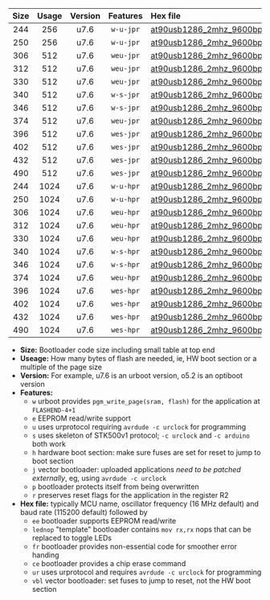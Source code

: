 |Size|Usage|Version|Features|Hex file|
|:-:|:-:|:-:|:-:|:--|
|244|256|u7.6|`w-u-jpr`|[at90usb1286_2mhz_9600bps_ur_vbl.hex](https://raw.githubusercontent.com/stefanrueger/urboot/main//at90usb1286_2mhz_9600bps_ur_vbl.hex)|
|250|256|u7.6|`w-u-jpr`|[at90usb1286_2mhz_9600bps_lednop_ur_vbl.hex](https://raw.githubusercontent.com/stefanrueger/urboot/main//at90usb1286_2mhz_9600bps_lednop_ur_vbl.hex)|
|306|512|u7.6|`weu-jpr`|[at90usb1286_2mhz_9600bps_ee_ur_vbl.hex](https://raw.githubusercontent.com/stefanrueger/urboot/main//at90usb1286_2mhz_9600bps_ee_ur_vbl.hex)|
|312|512|u7.6|`weu-jpr`|[at90usb1286_2mhz_9600bps_ee_lednop_ur_vbl.hex](https://raw.githubusercontent.com/stefanrueger/urboot/main//at90usb1286_2mhz_9600bps_ee_lednop_ur_vbl.hex)|
|330|512|u7.6|`weu-jpr`|[at90usb1286_2mhz_9600bps_ee_lednop_fr_ur_vbl.hex](https://raw.githubusercontent.com/stefanrueger/urboot/main//at90usb1286_2mhz_9600bps_ee_lednop_fr_ur_vbl.hex)|
|340|512|u7.6|`w-s-jpr`|[at90usb1286_2mhz_9600bps_vbl.hex](https://raw.githubusercontent.com/stefanrueger/urboot/main//at90usb1286_2mhz_9600bps_vbl.hex)|
|346|512|u7.6|`w-s-jpr`|[at90usb1286_2mhz_9600bps_lednop_vbl.hex](https://raw.githubusercontent.com/stefanrueger/urboot/main//at90usb1286_2mhz_9600bps_lednop_vbl.hex)|
|374|512|u7.6|`weu-jpr`|[at90usb1286_2mhz_9600bps_ee_lednop_fr_ce_ur_vbl.hex](https://raw.githubusercontent.com/stefanrueger/urboot/main//at90usb1286_2mhz_9600bps_ee_lednop_fr_ce_ur_vbl.hex)|
|396|512|u7.6|`wes-jpr`|[at90usb1286_2mhz_9600bps_ee_vbl.hex](https://raw.githubusercontent.com/stefanrueger/urboot/main//at90usb1286_2mhz_9600bps_ee_vbl.hex)|
|402|512|u7.6|`wes-jpr`|[at90usb1286_2mhz_9600bps_ee_lednop_vbl.hex](https://raw.githubusercontent.com/stefanrueger/urboot/main//at90usb1286_2mhz_9600bps_ee_lednop_vbl.hex)|
|432|512|u7.6|`wes-jpr`|[at90usb1286_2mhz_9600bps_ee_lednop_fr_vbl.hex](https://raw.githubusercontent.com/stefanrueger/urboot/main//at90usb1286_2mhz_9600bps_ee_lednop_fr_vbl.hex)|
|490|512|u7.6|`wes-jpr`|[at90usb1286_2mhz_9600bps_ee_lednop_fr_ce_vbl.hex](https://raw.githubusercontent.com/stefanrueger/urboot/main//at90usb1286_2mhz_9600bps_ee_lednop_fr_ce_vbl.hex)|
|244|1024|u7.6|`w-u-hpr`|[at90usb1286_2mhz_9600bps_ur.hex](https://raw.githubusercontent.com/stefanrueger/urboot/main//at90usb1286_2mhz_9600bps_ur.hex)|
|250|1024|u7.6|`w-u-hpr`|[at90usb1286_2mhz_9600bps_lednop_ur.hex](https://raw.githubusercontent.com/stefanrueger/urboot/main//at90usb1286_2mhz_9600bps_lednop_ur.hex)|
|306|1024|u7.6|`weu-hpr`|[at90usb1286_2mhz_9600bps_ee_ur.hex](https://raw.githubusercontent.com/stefanrueger/urboot/main//at90usb1286_2mhz_9600bps_ee_ur.hex)|
|312|1024|u7.6|`weu-hpr`|[at90usb1286_2mhz_9600bps_ee_lednop_ur.hex](https://raw.githubusercontent.com/stefanrueger/urboot/main//at90usb1286_2mhz_9600bps_ee_lednop_ur.hex)|
|330|1024|u7.6|`weu-hpr`|[at90usb1286_2mhz_9600bps_ee_lednop_fr_ur.hex](https://raw.githubusercontent.com/stefanrueger/urboot/main//at90usb1286_2mhz_9600bps_ee_lednop_fr_ur.hex)|
|340|1024|u7.6|`w-s-hpr`|[at90usb1286_2mhz_9600bps.hex](https://raw.githubusercontent.com/stefanrueger/urboot/main//at90usb1286_2mhz_9600bps.hex)|
|346|1024|u7.6|`w-s-hpr`|[at90usb1286_2mhz_9600bps_lednop.hex](https://raw.githubusercontent.com/stefanrueger/urboot/main//at90usb1286_2mhz_9600bps_lednop.hex)|
|374|1024|u7.6|`weu-hpr`|[at90usb1286_2mhz_9600bps_ee_lednop_fr_ce_ur.hex](https://raw.githubusercontent.com/stefanrueger/urboot/main//at90usb1286_2mhz_9600bps_ee_lednop_fr_ce_ur.hex)|
|396|1024|u7.6|`wes-hpr`|[at90usb1286_2mhz_9600bps_ee.hex](https://raw.githubusercontent.com/stefanrueger/urboot/main//at90usb1286_2mhz_9600bps_ee.hex)|
|402|1024|u7.6|`wes-hpr`|[at90usb1286_2mhz_9600bps_ee_lednop.hex](https://raw.githubusercontent.com/stefanrueger/urboot/main//at90usb1286_2mhz_9600bps_ee_lednop.hex)|
|432|1024|u7.6|`wes-hpr`|[at90usb1286_2mhz_9600bps_ee_lednop_fr.hex](https://raw.githubusercontent.com/stefanrueger/urboot/main//at90usb1286_2mhz_9600bps_ee_lednop_fr.hex)|
|490|1024|u7.6|`wes-hpr`|[at90usb1286_2mhz_9600bps_ee_lednop_fr_ce.hex](https://raw.githubusercontent.com/stefanrueger/urboot/main//at90usb1286_2mhz_9600bps_ee_lednop_fr_ce.hex)|

- **Size:** Bootloader code size including small table at top end
- **Useage:** How many bytes of flash are needed, ie, HW boot section or a multiple of the page size
- **Version:** For example, u7.6 is an urboot version, o5.2 is an optiboot version
- **Features:**
  + `w` urboot provides `pgm_write_page(sram, flash)` for the application at `FLASHEND-4+1`
  + `e` EEPROM read/write support
  + `u` uses urprotocol requiring `avrdude -c urclock` for programming
  + `s` uses skeleton of STK500v1 protocol; `-c urclock` and `-c arduino` both work
  + `h` hardware boot section: make sure fuses are set for reset to jump to boot section
  + `j` vector bootloader: uploaded applications *need to be patched externally*, eg, using `avrdude -c urclock`
  + `p` bootloader protects itself from being overwritten
  + `r` preserves reset flags for the application in the register R2
- **Hex file:** typically MCU name, oscillator frequency (16 MHz default) and baud rate (115200 default) followed by
  + `ee` bootloader supports EEPROM read/write
  + `lednop` "template" bootloader contains `mov rx,rx` nops that can be replaced to toggle LEDs
  + `fr` bootloader provides non-essential code for smoother error handing
  + `ce` bootloader provides a chip erase command
  + `ur` uses urprotocol and requires `avrdude -c urclock` for programming
  + `vbl` vector bootloader: set fuses to jump to reset, not the HW boot section
